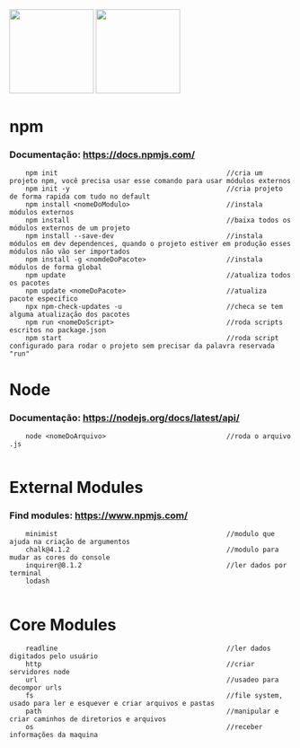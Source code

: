 <div space>
    <img src="https://cdn.jsdelivr.net/gh/devicons/devicon@latest/icons/nodejs/nodejs-original-wordmark.svg" width="150" height="150" /> 
    <img src="https://cdn.jsdelivr.net/gh/devicons/devicon@latest/icons/npm/npm-original-wordmark.svg" width="150" height="150" /> 
</div>


# npm
### Documentação: https://docs.npmjs.com/ 
```
    npm init                                          //cria um projeto npm, você precisa usar esse comando para usar módulos externos
    npm init -y                                       //cria projeto de forma rapida com tudo no default
    npm install <nomeDoModulo>                        //instala módulos externos
    npm install                                       //baixa todos os módulos externos de um projeto
    npm install --save-dev                            //instala módulos em dev dependences, quando o projeto estiver em produção esses módulos não vão ser importados
    npm install -g <nomdeDoPacote>                    //instala módulos de forma global
    npm update                                        //atualiza todos os pacotes
    npm update <nomeDoPacote>                         //atualiza pacote específico
    npx npm-check-updates -u                          //checa se tem alguma atualização dos pacotes
    npm run <nomeDoScript>                            //roda scripts escritos no package.json
    npm start                                         //roda script configurado para rodar o projeto sem precisar da palavra reservada "run" 
```


# Node
### Documentação: https://nodejs.org/docs/latest/api/
```
    node <nomeDoArquivo>                              //roda o arquivo .js
    
```


# External Modules
### Find modules: https://www.npmjs.com/

```
    minimist                                          //modulo que ajuda na criação de argumentos
    chalk@4.1.2                                       //modulo para mudar as cores do console
    inquirer@8.1.2                                    //ler dados por terminal
    lodash
    
```

# Core Modules
```
    readline                                          //ler dados digitados pelo usuário
    http                                              //criar servidores node
    url                                               //usadeo para decompor urls
    fs                                                //file system, usado para ler e esquever e criar arquivos e pastas
    path                                              //manipular e criar caminhos de diretorios e arquivos
    os                                                //receber informações da maquina
```
